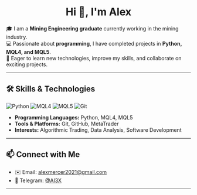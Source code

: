<h1 align="center">Hi 👋, I'm Alex</h1>

🎓 I am a **Mining Engineering graduate** currently working in the mining industry.  
💻 Passionate about **programming**, I have completed projects in **Python, MQL4, and MQL5**.  
🌱 Eager to learn new technologies, improve my skills, and collaborate on exciting projects.

---

## 🛠️ Skills & Technologies

![Python](https://img.shields.io/badge/Python-3776AB?style=flat&logo=python&logoColor=white)
![MQL4](https://img.shields.io/badge/MQL4-FF6F00?style=flat&logo=tradingview&logoColor=white)
![MQL5](https://img.shields.io/badge/MQL5-FF6F00?style=flat&logo=tradingview&logoColor=white)
![Git](https://img.shields.io/badge/Git-F05032?style=flat&logo=git&logoColor=white)


- **Programming Languages:** Python, MQL4, MQL5  
- **Tools & Platforms:** Git, GitHub, MetaTrader  
- **Interests:** Algorithmic Trading, Data Analysis, Software Development

---

## 📫 Connect with Me

- ✉️ Email: alexmercer2021@gmail.com
- 💬 Telegram: [@Al3X](https://t.me/M_aah_1)  
---



